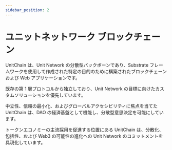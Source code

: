 ```yaml
---
sidebar_position: 2
---
```


# ユニットネットワーク ブロックチェーン

UnitChain は、Unit Network の分散型バックボーンであり、Substrate フレームワークを使用して作成された特定の目的のために構築されたブロックチェーンおよび Web アプリケーションです。

既存の第 1 層プロトコルから独立しており、Unit Network の目標に向けたカスタムソリューションを優先しています。

中立性、信頼の最小化、およびグローバルアクセシビリティに焦点を当てた UnitChain は、DAO の経済基盤として機能し、分散型意思決定を可能にしています。

トークンエコノミーの主流採用を促進する位置にある UnitChain は、分散化、包括性、および Web3 の可能性の進化への Unit Network のコミットメントを具現化しています。
